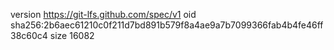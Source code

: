 version https://git-lfs.github.com/spec/v1
oid sha256:2b6aec61210c0f211d7bd891b579f8a4ae9a7b7099366fab4b4fe46ff38c60c4
size 16082
